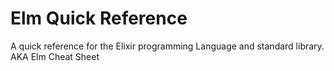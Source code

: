 # Elm Quick Reference
A quick reference for the Elixir programming Language and standard library.<br>
AKA Elm Cheat Sheet
